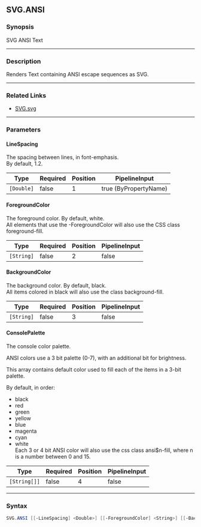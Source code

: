 SVG.ANSI
--------

### Synopsis
SVG ANSI Text

---

### Description

Renders Text containing ANSI escape sequences as SVG.

---

### Related Links
* [SVG.svg](SVG.svg.md)

---

### Parameters
#### **LineSpacing**
The spacing between lines, in font-emphasis.    
By default, 1.2.

|Type      |Required|Position|PipelineInput        |
|----------|--------|--------|---------------------|
|`[Double]`|false   |1       |true (ByPropertyName)|

#### **ForegroundColor**
The foreground color.  By default, white.    
All elements that use the -ForegroundColor will also use the CSS class foreground-fill.

|Type      |Required|Position|PipelineInput|
|----------|--------|--------|-------------|
|`[String]`|false   |2       |false        |

#### **BackgroundColor**
The background color.  By default, black.    
All items colored in black will also use the class background-fill.

|Type      |Required|Position|PipelineInput|
|----------|--------|--------|-------------|
|`[String]`|false   |3       |false        |

#### **ConsolePalette**
The console color palette.    
    
ANSI colors use a 3 bit palette (0-7), with an additional bit for brightness.    
    
This array contains default color used to fill each of the items in a 3-bit palette.    
    
By default, in order:    
* black    
* red    
* green    
* yellow    
* blue    
* magenta    
* cyan    
* white    
Each 3 or 4 bit ANSI color will also use the css class ansi$n-fill, where n is a number between 0 and 15.

|Type        |Required|Position|PipelineInput|
|------------|--------|--------|-------------|
|`[String[]]`|false   |4       |false        |

---

### Syntax
```PowerShell
SVG.ANSI [[-LineSpacing] <Double>] [[-ForegroundColor] <String>] [[-BackgroundColor] <String>] [[-ConsolePalette] <String[]>] [<CommonParameters>]
```
